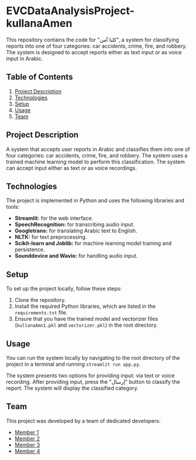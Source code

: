 # EVCDataAnalysisProject-kullanaAmen

This repository contains the code for "كلنا آمن", a system for classifying reports into one of four categories: car accidents, crime, fire, and robbery. The system is designed to accept reports either as text input or as voice input in Arabic.

## Table of Contents

1. [Project Description](#project-description)
2. [Technologies](#technologies)
3. [Setup](#setup)
4. [Usage](#usage)
5. [Team](#team)

## Project Description

A system that accepts user reports in Arabic and classifies them into one of four categories: car accidents, crime, fire, and robbery. The system uses a trained machine learning model to perform this classification. The system can accept input either as text or as voice recordings.

## Technologies

The project is implemented in Python and uses the following libraries and tools:

- **Streamlit:** for the web interface.
- **SpeechRecognition:** for transcribing audio input.
- **Googletrans:** for translating Arabic text to English.
- **NLTK:** for text preprocessing.
- **Scikit-learn and Joblib:** for machine learning model training and persistence.
- **Sounddevice and Wavio:** for handling audio input.

## Setup

To set up the project locally, follow these steps:

1. Clone the repository.
2. Install the required Python libraries, which are listed in the `requirements.txt` file.
3. Ensure that you have the trained model and vectorizer files (`kullanaAmn1.pkl` and `vectorizer.pkl`) in the root directory.

## Usage

You can run the system locally by navigating to the root directory of the project in a terminal and running `streamlit run app.py`.

The system presents two options for providing input: via text or voice recording. After providing input, press the "إرسال" button to classify the report. The system will display the classified category.

## Team

This project was developed by a team of dedicated developers:

- [Member 1](https://github.com/Member1)
- [Member 2](https://github.com/Member2)
- [Member 3](https://github.com/Member3)
- [Member 4](https://github.com/Member4)

